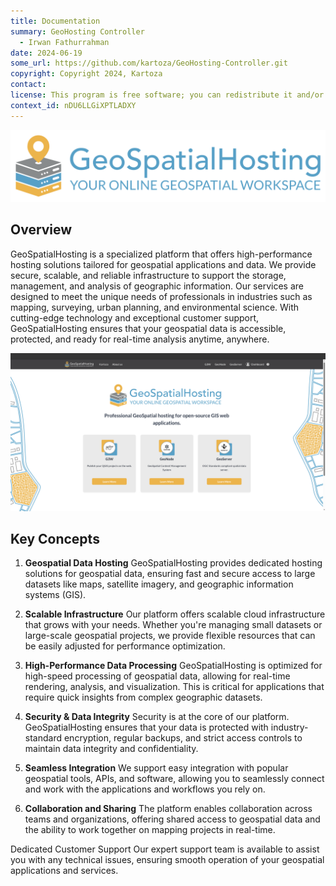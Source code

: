 ```yaml
---
title: Documentation
summary: GeoHosting Controller
  - Irwan Fathurrahman
date: 2024-06-19
some_url: https://github.com/kartoza/GeoHosting-Controller.git
copyright: Copyright 2024, Kartoza
contact:
license: This program is free software; you can redistribute it and/or modify it under the terms of the GNU Affero General Public License as published by the Free Software Foundation; either version 3 of the License, or (at your option) any later version.
context_id: nDU6LLGiXPTLADXY
---
```


![Geohosting-full.sbg](./img/geohosting-full.svg)

## Overview

GeoSpatialHosting is a specialized platform that offers high-performance hosting solutions tailored for geospatial applications and data. We provide secure, scalable, and reliable infrastructure to support the storage, management, and analysis of geographic information. Our services are designed to meet the unique needs of professionals in industries such as mapping, surveying, urban planning, and environmental science. With cutting-edge technology and exceptional customer support, GeoSpatialHosting ensures that your geospatial data is accessible, protected, and ready for real-time analysis anytime, anywhere.

![GHS_home.png](./img/GHS_home.png)

## Key Concepts
1. **Geospatial Data Hosting**
GeoSpatialHosting provides dedicated hosting solutions for geospatial data, ensuring fast and secure access to large datasets like maps, satellite imagery, and geographic information systems (GIS).

2. **Scalable Infrastructure**
Our platform offers scalable cloud infrastructure that grows with your needs. Whether you're managing small datasets or large-scale geospatial projects, we provide flexible resources that can be easily adjusted for performance optimization.

3. **High-Performance Data Processing**
GeoSpatialHosting is optimized for high-speed processing of geospatial data, allowing for real-time rendering, analysis, and visualization. This is critical for applications that require quick insights from complex geographic datasets.

4. **Security & Data Integrity**
Security is at the core of our platform. GeoSpatialHosting ensures that your data is protected with industry-standard encryption, regular backups, and strict access controls to maintain data integrity and confidentiality.

5. **Seamless Integration**
We support easy integration with popular geospatial tools, APIs, and software, allowing you to seamlessly connect and work with the applications and workflows you rely on.

6. **Collaboration and Sharing**
The platform enables collaboration across teams and organizations, offering shared access to geospatial data and the ability to work together on mapping projects in real-time.

Dedicated Customer Support
Our expert support team is available to assist you with any technical issues, ensuring smooth operation of your geospatial applications and services.
